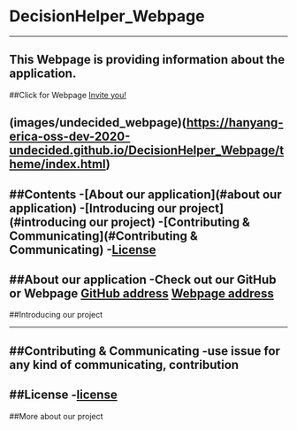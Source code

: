 # DecisionHelper_Webpage
----
This Webpage is providing information about the application.
----
##Click for Webpage
[Invite you!](https://hanyang-erica-oss-dev-2020-undecided.github.io/DecisionHelper_Webpage/theme/index.html)

(images/undecided_webpage)(https://hanyang-erica-oss-dev-2020-undecided.github.io/DecisionHelper_Webpage/theme/index.html)
----
##Contents
-[About our application](#about our application)
-[Introducing our project](#introducing our project)
-[Contributing & Communicating](#Contributing & Communicating)
-[License](#license)
----
##About our application
-Check out our GitHub or Webpage
[GitHub address](https://github.com/sonhl0723/Decision-Helper.git)
[Webpage address](https://hanyang-erica-oss-dev-2020-undecided.github.io/DecisionHelper_Webpage/theme/index.html)
----
##Introducing our project

----
##Contributing & Communicating
-use issue for any kind of communicating, contribution
----
##License
-[license](https://github.com/Hanyang-Erica-Oss-dev-2020-Undecided/DecisionHelper_Webpage/blob/develop/license.txt)
----
##More about our project

